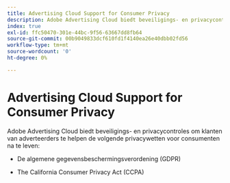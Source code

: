 ```yaml
---
title: Advertising Cloud Support for Consumer Privacy
description: Adobe Advertising Cloud biedt beveiligings- en privacycontroles om klanten van adverteerders te helpen zich aan de privacywetgeving van consumenten te houden.
index: true
exl-id: ffc50470-301e-44bc-9f56-63667dd8fb64
source-git-commit: 00b9049833dcf610fd1f4140ea26e40dbb02fd56
workflow-type: tm+mt
source-wordcount: '0'
ht-degree: 0%

---
```


# Advertising Cloud Support for Consumer Privacy

Adobe Advertising Cloud biedt beveiligings- en privacycontroles om klanten van adverteerders te helpen de volgende privacywetten voor consumenten na te leven:

* De algemene gegevensbeschermingsverordening (GDPR)

* The California Consumer Privacy Act (CCPA)
